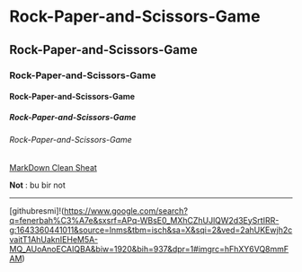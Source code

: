 # Rock-Paper-and-Scissors-Game
## Rock-Paper-and-Scissors-Game
### Rock-Paper-and-Scissors-Game
#### Rock-Paper-and-Scissors-Game
##### Rock-Paper-and-Scissors-Game
###### Rock-Paper-and-Scissors-Game
[MarkDown Clean Sheat](https://enterprise.github.com/downloads/en/markdown-cheatsheet.pdf)

**Not** : bu bir not

----

[githubresmi]!(https://www.google.com/search?q=fenerbah%C3%A7e&sxsrf=APq-WBsE0_MXhCZhUJlQW2d3EySrtIRR-g:1643360441011&source=lnms&tbm=isch&sa=X&sqi=2&ved=2ahUKEwjh2cvaitT1AhUaknIEHeM5A-MQ_AUoAnoECAIQBA&biw=1920&bih=937&dpr=1#imgrc=hFhXY6VQ8mmFAM)
